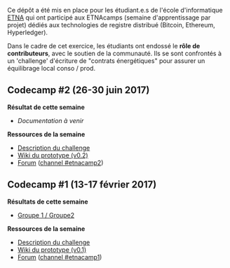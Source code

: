 Ce dépôt a été mis en place pour les étudiant.e.s de l'école d'informatique [ETNA](http://www.etna.io/alternance/) qui ont participé aux ETNAcamps (semaine d'apprentissage par projet) dédiés aux technologies de registre distribué (Bitcoin, Ethereum, Hyperledger). 

Dans le cadre de cet exercice, les étudiants ont endossé le **rôle de contributeurs**, avec le soutien de la communauté. Ils se sont confrontés à un 'challenge' d'écriture de "contrats énergétiques" pour assurer un équilibrage local conso / prod.

## Codecamp #2 (26-30 juin 2017)

**Résultat de cette semaine**
- _Documentation à venir_

**Ressources de la semaine**
- [Description du challenge](https://frama.link/DAISEE-ETNA2)
- [Wiki du prototype (v0.2)](https://github.com/DAISEE/ETNAcamp/wiki)
- [Forum](https://daisee.org) ([channel #etnacamp2](https://chat.daisee.org/channel/etnacamp2))

## Codecamp #1 (13-17 février 2017)

**Résultats de cette semaine**
- [Groupe 1 / Groupe2](https://github.com/DAISEE/ETNAcamp/blob/master/docs/ETNACamp_G1_G2.pdf)

**Ressources de la semaine**
- [Description du challenge](https://frama.link/DAISEE-ETNA)
- [Wiki du prototype (v0.1)](https://github.com/DAISEE/ETNAcamp/wiki)
- [Forum](https://daisee.org) ([channel #etnacamp1](https://chat.daisee.org/channel/etnacamp1))
